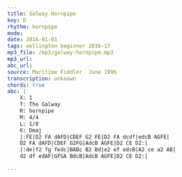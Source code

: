 ```yaml
---
title: Galway Hornpipe
key: D
rhythm: hornpipe
mode: 
date: 2016-01-01
tags: wellington beginner 2016-17
mp3_file: /mp3/galway-hornpipe.mp3
mp3_url: 
abc_url: 
source: Maritime Fiddler  June 1996
transcription: unknown
chords: true
abc: |
    X: 1
    T: The Galway
    R: hornpipe
    M: 4/4
    L: 1/8
    K: Dmaj
    |:FE|D2 FA dAFD|CDEF G2 FE|D2 FA dcdf|edcB AGFE|
    D2 FA dAFD|CDEF G2FG|AdcB AGFE|D2 CE D2:|
    |:de|f2 fg fedc|BABc B2 Bd|e2 ef edcB|A2 ce a2 AB|
    d2 df edAF|GFGA BdcB|AdcB AGFE|D2 CE D2:|
    
---
```


